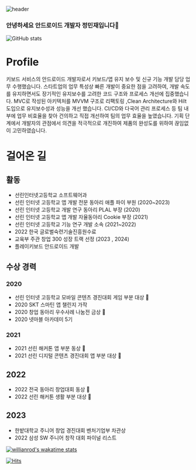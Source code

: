 
![header](https://capsule-render.vercel.app/api?type=waving&color=gradient&height=300&section=header&text=Welcome%20Polaris%20GitHub&fontSize=60)


### 안녕하세요 안드로이드 개발자 정민재입니다👋
![GitHub stats](https://github-readme-stats-sigma-five.vercel.app/api?username=polaris428&show_icons=true&theme=radical&count_private=true)
# Profile
키보드 서비스의 안드로이드 개발자로서 키보드/앱 유지 보수 및 신규 기능 개발 담당 업무 수행했습니다.
스타트업의 업무 특성상 빠른 개발이 중요한 점을 고려하여, 개발 속도를 유지하면서도 장기적인 유지보수를 고려한 코드 구조와 프로세스 개선에 집중했습니다.
MVC로 작성된 아키텍처를  MVVM 구조로 리팩토링 ,Clean Architecture와 Hilt 도입으로 유지보수성과 성능을 개선 했습니다.
CI/CD와 다국어 관리 프로세스 등 팀 내부에 업무 비효율을 찾아 건의하고 직접 개선하여 팀의 업무 효율을 높였습니다.
기획 단계에서 개발자의 관점에서 의견을 적극적으로 개진하여 제품의 완성도를 위하여 끊임없이 고민하였습니다.

# 걸어온 길
## 활동
- 선린인터넷고등학교 소프트웨어과
- 선린 인터넷 고등학교 앱 개발 전문 동아리 애플 파이 부원 (2020~2023)
- 선린 인터넷 고등학교 개발 연구 동아리 PLAL 부장 (2020)
- 선린 인터넷 고등학교 앱 개발 자율동아리 Cookie 부장 (2021)
- 선린 인터넷 고등학교 기능 연구 개발 소속 (2021~2022)
- 2022 한국 글로벌숙련기술진흥원수료
- 교육부 주관 창업 300 성장 트랙 선정 (2023 , 2024)
- 플레이키보드 안드로이드 개발
## 수상 경력
### 2020
- 선린 인터넷 고등학교 모바일 콘텐츠 경진대회 게임 부분 대상 🥇
- 2020 SKT 스마틴 앱 챌린지 가작
- 2020 창업 동아리 우수사례 나눔전 금상 🥇
- 2020 넷마블 아카데미 5기
### 2021
- 2021 선린 해커톤 앱 부분 동상 🥉
- 2021 선린 디지털 콘텐츠 경진대회 앱 부분 대상 🥇
## 2022
- 2022 전국 동아리 창업대회 동상 🥉
- 2022 선린 해커톤 생활 부분 대상 🥇
## 2023
- 한밭대학교 주니어 창업 경진대회 벤처기업부 차관상
- 2022 삼성 SW 주니어 창작 대회 파이널 리스트


[![willianrod's wakatime stats](https://github-readme-stats.vercel.app/api/wakatime?username=@polaris428)](https://wakatime.com/@polaris428)

[![Hits](https://hits.seeyoufarm.com/api/count/incr/badge.svg?url=https%3A%2F%2Fgithub.com%2Fpolaris428&count_bg=%2379C83D&title_bg=%23555555&icon=android.svg&icon_color=%23E7E7E7&title=%EB%B0%A9%EB%AC%B8%EC%9E%90+%EC%88%98&edge_flat=false)](https://hits.seeyoufarm.com)
